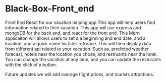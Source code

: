 # Black-Box-Front_end
Front End React for our vacation helping app
This app will help users find information related to their vacation. This app will use express and mongoDB for the back end, and react for the front end. 
This Mern applicaiton will allows users to set a a beginning and end date, and a location, and a quick name for later refrence. This will then display data from different api related to your vacation. Such as, predicted weather forecast, hotels near the location you chose, and restruants near the hotel. You can change the vacation at any time, and you can update the resturants with the click of a button. 

Future updates we will add average flight prices, and tourists attractions. 

